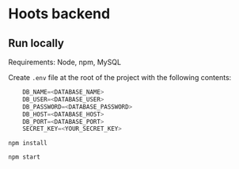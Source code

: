 # Hoots  backend

## Run locally

Requirements: Node, npm, MySQL

Create `.env` file at the root of the project with the following contents:

```javascript
    DB_NAME=<DATABASE_NAME>
    DB_USER=<DATABASE_USER>
    DB_PASSWORD=<DATABASE_PASSWORD>
    DB_HOST=<DATABASE_HOST>
    DB_PORT=<DATABASE_PORT>
    SECRET_KEY=<YOUR_SECRET_KEY>
```

`npm install`

`npm start`
